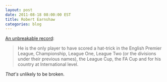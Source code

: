 ```yaml
---
layout: post
date: 2011-08-18 08:00:00 EST
title: Robert Earnshaw
categories: blog
---
```


[An unbreakable record](http://en.wikipedia.org/wiki/Robert_Earnshaw):

>He is the only player to have scored a hat-trick in the English Premier League, Championship, League One, League Two (or the divisions under their previous names), the League Cup, the FA Cup and for his country at International level.

_That's_ unlikely to be broken.